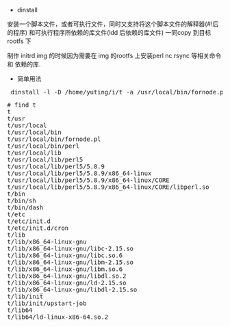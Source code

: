 * dinstall

安装一个脚本文件，或者可执行文件，同时又支持将这个脚本文件的解释器(#!后的程序)
和可执行程序所依赖的库文件(ldd 后依赖的库文件) 一同copy 到目标 rootfs 下

制作 initrd.img 的时候因为需要在 img 的rootfs 上安装perl nc rsync 等相关命令和
依赖的库.


* 简单用法
<pre>
 dinstall -l -D /home/yuting/i/t -a /usr/local/bin/fornode.pl
</pre>

<pre>
# find t
t
t/usr
t/usr/local
t/usr/local/bin
t/usr/local/bin/fornode.pl
t/usr/local/bin/perl
t/usr/local/lib
t/usr/local/lib/perl5
t/usr/local/lib/perl5/5.8.9
t/usr/local/lib/perl5/5.8.9/x86_64-linux
t/usr/local/lib/perl5/5.8.9/x86_64-linux/CORE
t/usr/local/lib/perl5/5.8.9/x86_64-linux/CORE/libperl.so
t/bin
t/bin/sh
t/bin/dash
t/etc
t/etc/init.d
t/etc/init.d/cron
t/lib
t/lib/x86_64-linux-gnu
t/lib/x86_64-linux-gnu/libc-2.15.so
t/lib/x86_64-linux-gnu/libc.so.6
t/lib/x86_64-linux-gnu/libm-2.15.so
t/lib/x86_64-linux-gnu/libm.so.6
t/lib/x86_64-linux-gnu/libdl.so.2
t/lib/x86_64-linux-gnu/ld-2.15.so
t/lib/x86_64-linux-gnu/libdl-2.15.so
t/lib/init
t/lib/init/upstart-job
t/lib64
t/lib64/ld-linux-x86-64.so.2


</pre>
  
